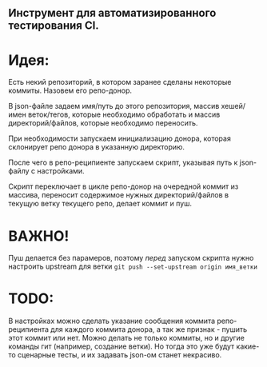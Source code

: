 ## Инструмент для автоматизированного тестирования CI.

# Идея:
Есть некий репозиторий, в котором заранее сделаны некоторые коммиты. Назовем его репо-донор.

В json-файле задаем имя/путь до этого репозитория, массив хешей/имен веток/тегов, которые необходимо обработать и массив директорий/файлов, которые необходимо переносить.

При необходимости запускаем инициализацию донора, которая склонирует репо донора в указанную директорию.

После чего в репо-реципиенте запускаем скрипт, указывая путь к json-файлу с настройками.

Скрипт переключает в цикле репо-донор на очередной коммит из массива, переносит содержимое нужных директорий/файлов в текущую ветку текущего репо, делает коммит и пуш.

# ВАЖНО!
Пуш делается без парамеров,  поэтому *перед* запуском скрипта нужно настроить upstream для ветки
`git push --set-upstream origin имя_ветки`

# TODO: 
В настройках можно сделать указание сообщения коммита репо-реципиента для каждого коммита донора, а так же признак - пушить этот коммит или нет.
Можно делать не только коммиты, но и другие команды гит (например, создание ветки). Но тогда это уже будут какие-то сценарные тесты, и их задавать json-ом станет некрасиво.
